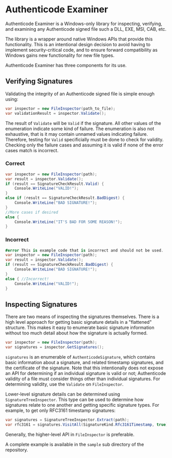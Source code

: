 Authenticode Examiner
=====================

Authenticode Examiner is a Windows-only library for inspecting, verifying, and examining
any Authenticode signed file such a DLL, EXE, MSI, CAB, etc.

The library is a wrapper around native Windows APIs that provide this functionality. This
is an intentional design decision to avoid having to implement security-critical code, and
to ensure forward compatibility as Windows gains new functionality for new file types.

Authenticode Examiner has three components for its use.

## Verifying Signatures

Validating the integrity of an Authenticode signed file is simple enough using:

```csharp
var inspector = new FileInspector(path_to_file);
var validationResult = inspector.Validate();
```

The result of `Validate` will be `Valid` if the signature. All other values of the
enumeration indicate some kind of failure. The enumeration is also not exhaustive,
that is it may contain unnamed values indicating failure. Therefore, testing for
`Valid` specificially must be done to check for validity. Checking only the failure
cases and assuming it is valid if none of the error cases match is incorrect.

### Correct

```csharp
var inspector = new FileInspector(path);
var result = inspector.Validate();
if (result == SignatureCheckResult.Valid) {
    Console.WriteLine("VALID!");
}
else if (result == SignatureCheckResult.BadDigest) {
    Console.WriteLine("BAD SIGNATURE!");
}
//More cases if desired
else {
    Console.WriteLine("IT'S BAD FOR SOME REASON!");
}
```

### Incorrect

```csharp
#error This is example code that is incorrect and should not be used.
var inspector = new FileInspector(path);
var result = inspector.Validate();
if (result == SignatureCheckResult.BadDigest) {
    Console.WriteLine("BAD SIGNATURE!");
}
else { //Incorrect!
    Console.WriteLine("VALID!");
}
```

## Inspecting Signatures

There are two means of inspecting the signatures themselves. There is
a high level approach for getting basic signature details in a "flattened"
structure. This makes it easy to enumerate basic signature information without
too much detail about how the signature is actually formed.


```csharp
var inspector = new FileInspector(path);
var signatures = inspector.GetSignatures();
```

`signatures` is an enumerable of `AuthenticodeSignature`, which contains basic
information about a signature, and related timestamp signatures, and the
certificate of the signature. Note that this intentionally does not expose an
API for determining if an individual signature is valid or not; Authenticode
validity of a file must consider things other than individual signatures. For
determining validity, use the `Validate` on `FileInspector`.

Lower-level signature details can be determined using `SignatureTreeInspector`.
This type can be used to determine how signatures relate to one another and
getting specific signature types. For example, to get only RFC3161 timestamp
signatures:

```csharp
var signatures = SignatureTreeInspector.Extract(path);
var rfc3161 = signatures.VisitAll(SignatureKind.Rfc3161Timestamp, true);
```

Generally, the higher-level API in `FileInspector` is preferable.

A complete example is available in the `sample` sub directory of the repository.